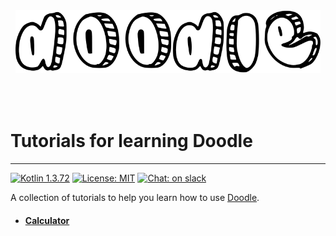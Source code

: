 <div align="center"><img src="doodle.svg" alt="doodle" style="height:100px;margin-bottom:50px"></div>
<h1>Tutorials for learning Doodle</h1>

---

[![Kotlin 1.3.72](https://img.shields.io/badge/Kotlin-1.3.72-blue.svg?style=for-the-badge&logo=kotlin)](http://kotlinlang.org)
[![License: MIT](https://img.shields.io/badge/License-MIT-green.svg?style=for-the-badge)](https://github.com/pusolito/doodle/blob/master/LICENSE)
[![Chat: on slack](https://img.shields.io/badge/slack-doodle-green.svg?style=for-the-badge&logo=slack)](https://kotlinlang.slack.com/messages/doodle)

A collection of tutorials to help you learn how to use [Doodle](https://nacular.github.io/doodle).

- #### [Calculator](https://nacular.github.io/doodle-tutorials/#/calculator)